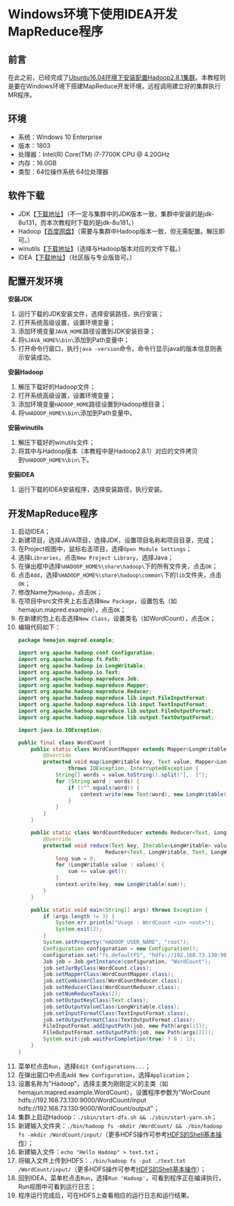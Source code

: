 # Windows环境下使用IDEA开发MapReduce程序

## 前言

在此之前，已经完成了[Ubuntu16.04环境下安装配置Hadoop2.8.1集群](./installing-hadoop2.8.1-on-ubuntu.md)。本教程则是要在Windows环境下搭建MapReduce开发环境，远程调用建立好的集群执行MR程序。

## 环境

- 系统：Windows 10 Enterprise
- 版本：1803
- 处理器：Intel(R) Core(TM) i7-7700K CPU @ 4.20GHz
- 内存：16.0GB
- 类型：64位操作系统 64位处理器

## 软件下载

- JDK【[下载地址](http://www.oracle.com/technetwork/java/javase/downloads/jdk8-downloads-2133151.html)】（不一定与集群中的JDK版本一致，集群中安装的是jdk-8u131，而本次教程时下载的是jdk-8u181。）
- Hadoop【[百度网盘](https://pan.baidu.com/s/1c1C9MgC)】（需要与集群中Hadoop版本一致，但无需配置。解压即可。）
- winutils【[下载地址](https://github.com/steveloughran/winutils)】（选择与Hadoop版本对应的文件下载。）
- IDEA【[下载地址](https://www.jetbrains.com/idea/download/)】（社区版与专业版皆可。）

## 配置开发环境

**安装JDK**

1. 运行下载的JDK安装文件，选择安装路径，执行安装；
2. 打开系统高级设置，设置环境变量；
3. 添加环境变量`JAVA_HOME`路径设置到JDK安装目录；
4. 将`%JAVA_HOME%\bin\`添加到Path变量中；
5. 打开命令行窗口，执行`java -version`命令，命令行显示java的版本信息则表示安装成功。

**安装Hadoop**

1. 解压下载好的Hadoop文件；
2. 打开系统高级设置，设置环境变量；
3. 添加环境变量`HADOOP_HOME`路径设置到Hadoop根目录；
4. 将`%HADOOP_HOME%\bin\`添加到Path变量中。

**安装winutils**

1. 解压下载好的winutils文件；
2. 将其中与Hadoop版本（本教程中是Hadoop2.8.1）对应的文件拷贝到`%HADOOP_HOME%\bin\`下。

**安装IDEA**

1. 运行下载的IDEA安装程序，选择安装路径，执行安装。

## 开发MapReduce程序

1. 启动IDEA；
2. 新建项目，选择JAVA项目，选择JDK，设置项目名称和项目目录，完成；
3. 在Project视图中，鼠标右击项目，选择`Open Module Settings`；
4. 选择`Libraries`，点击`New Project Library`，选择Java；
5. 在弹出框中选择`%HADOOP_HOME%\share\hadoop\`下的所有文件夹，点击`OK`；
6. 点击`Add`，选择`%HADOOP_HOME%\share\hadoop\common\`下的`lib`文件夹，点击`OK`；
7. 修改Name为`Hadoop`，点击`OK`；
8. 在项目中src文件夹上右击选择`New Package`，设置包名（如hemajun.mapred.example），点击`OK`；
9. 在新建的包上右击选择`New Class`，设置类名（如WordCount），点击`OK`；
10. 编辑代码如下：
    ```java
    package hemajun.mapred.example;

    import org.apache.hadoop.conf.Configuration;
    import org.apache.hadoop.fs.Path;
    import org.apache.hadoop.io.LongWritable;
    import org.apache.hadoop.io.Text;
    import org.apache.hadoop.mapreduce.Job;
    import org.apache.hadoop.mapreduce.Mapper;
    import org.apache.hadoop.mapreduce.Reducer;
    import org.apache.hadoop.mapreduce.lib.input.FileInputFormat;
    import org.apache.hadoop.mapreduce.lib.input.TextInputFormat;
    import org.apache.hadoop.mapreduce.lib.output.FileOutputFormat;
    import org.apache.hadoop.mapreduce.lib.output.TextOutputFormat;

    import java.io.IOException;

    public final class WordCount {
        public static class WordCountMapper extends Mapper<LongWritable, Text, Text, LongWritable> {
            @Override
            protected void map(LongWritable key, Text value, Mapper<LongWritable, Text, Text, LongWritable>.Context context)
                    throws IOException, InterruptedException {
                String[] words = value.toString().split("[,. ]");
                for (String word : words) {
                    if (!"".equals(word)) {
                        context.write(new Text(word), new LongWritable(1));
                    }
                }
            }
        }

        public static class WordCountReducer extends Reducer<Text, LongWritable, Text, LongWritable> {
            @Override
            protected void reduce(Text key, Iterable<LongWritable> values,
                                Reducer<Text, LongWritable, Text, LongWritable>.Context context) throws IOException, InterruptedException {
                long sum = 0;
                for (LongWritable value : values) {
                    sum += value.get();
                }
                context.write(key, new LongWritable(sum));
            }
        }

        public static void main(String[] args) throws Exception {
            if (args.length != 3) {
                System.err.println("Usage : WordCount <in> <out>");
                System.exit(2);
            }
            System.setProperty("HADOOP_USER_NAME", "root");
            Configuration configuration = new Configuration();
            configuration.set("fs.defaultFS", "hdfs://192.168.73.130:9000");
            Job job = Job.getInstance(configuration, "WordCount");
            job.setJarByClass(WordCount.class);
            job.setMapperClass(WordCountMapper.class);
            job.setCombinerClass(WordCountReducer.class);
            job.setReducerClass(WordCountReducer.class);
            job.setNumReduceTasks(2);
            job.setOutputKeyClass(Text.class);
            job.setOutputValueClass(LongWritable.class);
            job.setInputFormatClass(TextInputFormat.class);
            job.setOutputFormatClass(TextOutputFormat.class);
            FileInputFormat.addInputPath(job, new Path(args[1]));
            FileOutputFormat.setOutputPath(job, new Path(args[2]));
            System.exit(job.waitForCompletion(true) ? 0 : 1);
        }
    }
    ```
11. 菜单栏点击`Run`，选择`Edit Configurations...`；
12. 在弹出窗口中点击`Add New Configuration`，选择`Application`；
13. 设置名称为"Hadoop"，选择主类为刚刚定义的主类（如hemajun.mapred.example.WordCount），设置程序参数为"WorCount hdfs://192.168.73.130:9000/WordCount/input hdfs://192.168.73.130:9000/WordCount/output"；
14. 集群上启动Hadoop：`./sbin/start-dfs.sh && ./sbin/start-yarn.sh`；
15. 新建输入文件夹：`./bin/hadoop fs -mkdir /WordCount/ && ./bin/hadoop fs -mkdir /WordCount/input/`（更多HDFS操作可参考[HDFS的Shell基本操作](./shell-command-of-hdfs.md)）；
16. 新建输入文件：`echo "Hello Hadoop" > text.txt`；
17. 将输入文件上传到HDFS：`./bin/hadoop fs -put ./text.txt /WordCount/input/`（更多HDFS操作可参考[HDFS的Shell基本操作](./shell-command-of-hdfs.md)）；
18. 回到IDEA，菜单栏点击`Run`，选择`Run 'Hadoop'`，可看到程序正在编译执行，Run视图中可看到运行日志；
19. 程序运行完成后，可在HDFS上查看相应的运行日志和运行结果。

